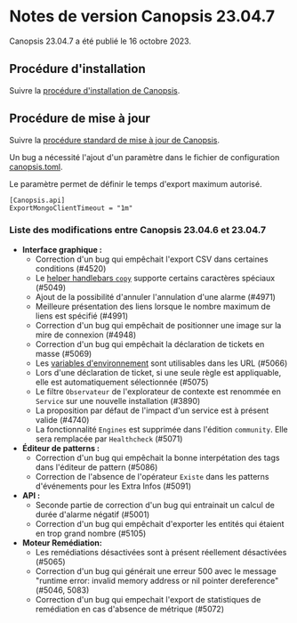 # Notes de version Canopsis 23.04.7

Canopsis 23.04.7 a été publié le 16 octobre 2023.

## Procédure d'installation

Suivre la [procédure d'installation de Canopsis](../guide-administration/installation/index.md).

## Procédure de mise à jour

Suivre la [procédure standard de mise à jour de Canopsis](../guide-administration/mise-a-jour/index.md).

Un bug a nécessité l'ajout d'un paramètre dans le fichier de configuration [canopsis.toml](../guide-administration/administration-avancee/modification-canopsis-toml.md).

Le paramètre permet de définir le temps d'export maximum autorisé.

```
[Canopsis.api]
ExportMongoClientTimeout = "1m"
```

### Liste des modifications entre Canopsis 23.04.6 et 23.04.7

*  **Interface graphique :**
    * Correction d'un bug qui empêchait l'export CSV dans certaines conditions (#4520)
    * Le [helper handlebars `copy`](../guide-utilisation/interface/helpers/index.md#helper-copy) supporte certains caractères spéciaux (#5049)
    * Ajout de la possibilité d'annuler l'annulation d'une alarme (#4971)
    * Meilleure présentation des liens lorsque le nombre maximum de liens est spécifié (#4991)
    * Correction d'un bug qui empêchait de positionner une image sur la mire de connexion (#4948)
    * Correction d'un bug qui empêchait la déclaration de tickets en masse (#5069)
    * Les [variables d'environnement](../guide-administration/administration-avancee/modification-canopsis-toml.md#section-canopsistemplatevars) sont utilisables dans les URL (#5066)
    * Lors d'une déclaration de ticket, si une seule règle est appliquable, elle est automatiquement sélectionnée (#5075)
    * Le filtre `Observateur` de l'explorateur de contexte est renommée en `Service` sur une nouvelle installation (#3890)
    * La proposition par défaut de l'impact d'un service est à présent valide (#4740)
    * La fonctionnalité `Engines` est supprimée dans l'édition `community`. Elle sera remplacée par `Healthcheck` (#5071)
*  **Éditeur de patterns :**
    * Correction d'un bug qui empêchait la bonne interpétation des tags dans l'éditeur de pattern (#5086)
    * Correction de l'absence de l'opérateur `Existe` dans les patterns d'événements pour les Extra Infos (#5091)
*  **API :**
    * Seconde partie de correction d'un bug qui entrainait un calcul de durée d'alarme négatif (#5001)
    * Correction d'un bug qui empêchait d'exporter les entités qui étaient en trop grand nombre (#5105)
*  **Moteur Remédiation:**
    * Les remédiations désactivées sont à présent réellement désactivées (#5065)
    * Correction d'un bug qui générait une erreur 500 avec le message "runtime error: invalid memory address or nil pointer dereference" (#5046, 5083)
    * Correction d'un bug qui empechait l'export de statistiques de remédiation en cas d'absence de métrique (#5072)

